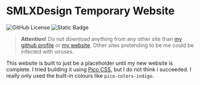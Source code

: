 # SMLXDesign Temporary Website
<!-- Shields.io -->
![GitHub License](https://img.shields.io/github/license/smlxdesign/smlxdesign.github.io)
![Static Badge](https://img.shields.io/badge/HTML-%23E44D26?logo=html5&logoColor=%23fff)

<!-- Important text -->
> **Attention!** Do not download anything from any other site than [my github profile](https://github.com/smlxdesign) or [my website](smlxdesign.github.io). Other sites pretending to be me could be infected with viruses.

<!-- Breadtext -->
This website is built to just be a placeholder until my new website is complete. I tried building it using [Pico CSS](picocss.com), but I do not think i succeeded. I really only used the built-in colours like `pico-colors-indigo`.
